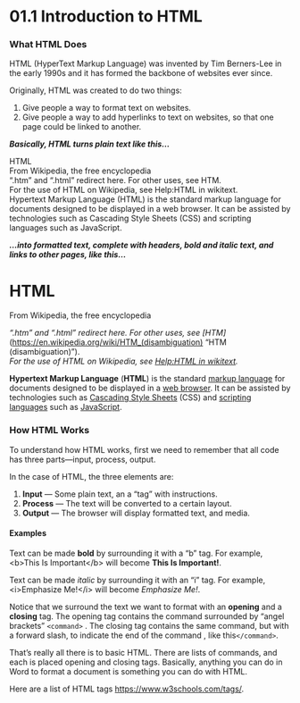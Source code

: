 <!DOCTYPE html>
<html>

<head>
  <meta charset="utf-8">
  <meta name="viewport" content="width=device-width, initial-scale=1.0">
  <title>01.1 Introduction to HTML</title>
  <link rel="stylesheet" href="https://stackedit.io/style.css" />
</head>

<body class="stackedit">
  <div class="stackedit__html"><h1 id="introduction-to-html">01.1 Introduction to HTML</h1>
<h3 id="what-html-does">What HTML Does</h3>
<p>HTML (HyperText Markup Language) was invented by Tim Berners-Lee in the early 1990s and it has formed the backbone of websites ever since.</p>
<p>Originally, HTML was created to do two things:</p>
<ol>
<li>Give people a way to format text on websites.</li>
<li>Give people a way to add hyperlinks to text on websites, so that one page could be linked to another.</li>
</ol>
<p><em><strong>Basically, HTML turns plain text like this…</strong></em></p>
<p>HTML<br>
From Wikipedia, the free encyclopedia<br>
“.htm” and “.html” redirect here. For other uses, see HTM.<br>
For the use of HTML on Wikipedia, see Help:HTML in wikitext.<br>
Hypertext Markup Language (HTML) is the standard markup language for documents designed to be displayed in a web browser. It can be assisted by technologies such as Cascading Style Sheets (CSS) and scripting languages such as JavaScript.</p>
<p><em><strong>…into formatted text, complete with headers, bold and italic text, and links to other pages, like this…</strong></em></p>
<h1 id="html">HTML</h1>
<p>From Wikipedia, the free encyclopedia</p>
<p><em>“.htm” and “.html” redirect here. For other uses, see  [HTM]</em>(<a href="https://en.wikipedia.org/wiki/HTM_(disambiguation)">https://en.wikipedia.org/wiki/HTM_(disambiguation)</a> “HTM (disambiguation)”).<br>
<em>For the use of HTML on Wikipedia, see  <a href="https://en.wikipedia.org/wiki/Help:HTML_in_wikitext" title="Help:HTML in wikitext">Help:HTML in wikitext</a>.</em></p>
<p><strong>Hypertext Markup Language</strong> (<strong>HTML</strong>) is the standard <a href="https://en.wikipedia.org/wiki/Markup_language" title="Markup language">markup language</a> for documents designed to be displayed in a <a href="https://en.wikipedia.org/wiki/Web_browser" title="Web browser">web browser</a>. It can be assisted by technologies such as <a href="https://en.wikipedia.org/wiki/Cascading_Style_Sheets" title="Cascading Style Sheets">Cascading Style Sheets</a> (CSS) and <a href="https://en.wikipedia.org/wiki/Scripting_language">scripting languages</a> such as <a href="https://en.wikipedia.org/wiki/JavaScript" title="JavaScript">JavaScript</a>.</p>
<h3 id="how-html-works">How HTML Works</h3>
<p>To understand how HTML works, first we need to remember that all code has three parts—input, process, output.</p>
<p>In the case of HTML, the three elements are:</p>
<ol>
<li><strong>Input</strong> — Some plain text, an a “tag” with instructions.</li>
<li><strong>Process</strong> — The text will be converted to a certain layout.</li>
<li><strong>Output</strong> — The browser will display formatted text, and media.</li>
</ol>
<h4 id="examples">Examples</h4>
<p>Text can be made <strong>bold</strong> by surrounding it with a “b” tag.  For example, &lt;b&gt;This Is Important&lt;/b&gt; will become <strong>This Is Important!</strong>.</p>
<p>Text can be made <em>italic</em> by surrounding it with an “i” tag.  For example, &lt;i&gt;Emphasize Me!&lt;/i&gt; will become <em>Emphasize Me!</em>.</p>
<p>Notice that we surround the text we want to format with an <strong>opening</strong> and a <strong>closing</strong> tag. The opening tag contains the command surrounded by “angel brackets” <code>&lt;command&gt;</code> . The closing tag contains the same command, but with a forward slash, to indicate the end of the command , like this<code>&lt;/command&gt;</code>.</p>
<p>That’s really all there is to basic HTML. There are lists of commands, and each is placed opening and closing tags. Basically, anything you can do in Word to format a document is something you can do with HTML.</p>
<p>Here are a list of HTML tags <a href="https://www.w3schools.com/tags/">https://www.w3schools.com/tags/</a>.</p>
</div>
</body>

</html>
